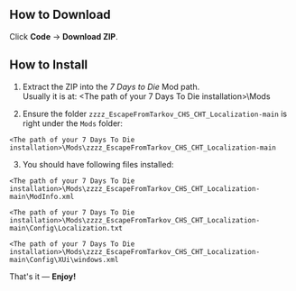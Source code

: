 ## How to Download
Click **Code** → **Download ZIP**.

## How to Install
1. Extract the ZIP into the *7 Days to Die* Mod path.  
   Usually it is at:
<The path of your 7 Days To Die installation>\Mods

2. Ensure the folder `zzzz_EscapeFromTarkov_CHS_CHT_Localization-main` is right under the `Mods` folder:

 `<The path of your 7 Days To Die installation>\Mods\zzzz_EscapeFromTarkov_CHS_CHT_Localization-main`

3. You should have following files installed:
 
`<The path of your 7 Days To Die installation>\Mods\zzzz_EscapeFromTarkov_CHS_CHT_Localization-main\ModInfo.xml`

`<The path of your 7 Days To Die installation>\Mods\zzzz_EscapeFromTarkov_CHS_CHT_Localization-main\Config\Localization.txt`

`<The path of your 7 Days To Die installation>\Mods\zzzz_EscapeFromTarkov_CHS_CHT_Localization-main\Config\XUi\windows.xml`

That's it — **Enjoy!**
